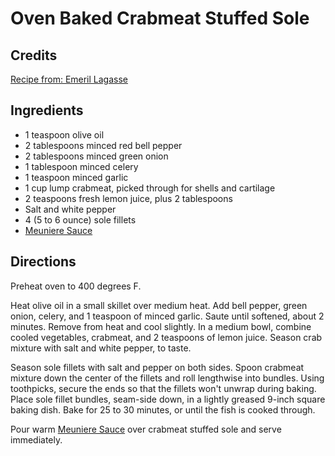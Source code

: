 # Oven Baked Crabmeat Stuffed Sole 

<!-- BEGIN content -->
## Credits

[Recipe from: Emeril Lagasse](http://www.foodnetwork.com/food/recipes/recipe/0,,FOOD_9936_30452,00.html "http://www.foodnetwork.com/food/recipes/recipe/0,,FOOD 9936 30452,00.html")

## Ingredients

- 1 teaspoon olive oil
- 2 tablespoons minced red bell pepper
- 2 tablespoons minced green onion
- 1 tablespoon minced celery
- 1 teaspoon minced garlic
- 1 cup lump crabmeat, picked through for shells and cartilage
- 2 teaspoons fresh lemon juice, plus 2 tablespoons
- Salt and white pepper
- 4 (5 to 6 ounce) sole fillets 
- [Meuniere Sauce](/recipe/index.php?title=Meuniere_Sauce "Meuniere Sauce")

## Directions

Preheat oven to 400 degrees F.

Heat olive oil in a small skillet over medium heat. Add bell pepper, green onion, celery, and 1 teaspoon of minced garlic. Saute until softened, about 2 minutes. Remove from heat and cool slightly. In a medium bowl, combine cooled vegetables, crabmeat, and 2 teaspoons of lemon juice. Season crab mixture with salt and white pepper, to taste.

Season sole fillets with salt and pepper on both sides. Spoon crabmeat mixture down the center of the fillets and roll lengthwise into bundles. Using toothpicks, secure the ends so that the fillets won't unwrap during baking. Place sole fillet bundles, seam-side down, in a lightly greased 9-inch square baking dish. Bake for 25 to 30 minutes, or until the fish is cooked through.

Pour warm [Meuniere Sauce](/recipe/index.php?title=Meuniere_Sauce "Meuniere Sauce") over crabmeat stuffed sole and serve immediately.

<!-- END content -->

